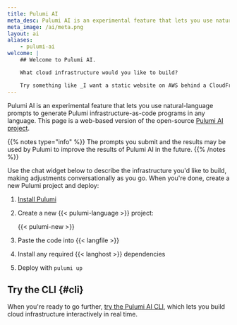 ```yaml
---
title: Pulumi AI
meta_desc: Pulumi AI is an experimental feature that lets you use natural-language prompts to generate Pulumi infrastructure-as-code programs in your favorite language.
meta_image: /ai/meta.png
layout: ai
aliases:
    - pulumi-ai
welcome: |
    ## Welcome to Pulumi AI.

    What cloud infrastructure would you like to build?

    Try something like _I want a static website on AWS behind a CloudFront CDN_, or _I want an Ubuntu Linux server that I can access over SSH_.
---
```


Pulumi AI is an experimental feature that lets you use natural-language prompts to generate Pulumi infrastructure-as-code programs in any language. This page is a web-based version of the open-source [Pulumi AI project](https://github.com/pulumi/pulumi-ai).

{{% notes type="info" %}}
The prompts you submit and the results may be used by Pulumi to improve the results of Pulumi AI in the future.
{{% /notes %}}

Use the chat widget below to describe the infrastructure you'd like to build, making adjustments conversationally as you go. When you're done, create a new Pulumi project and deploy:

1. [Install Pulumi](/docs/get-started/install)

1. Create a new {{< pulumi-language >}} project:

    {{< pulumi-new >}}

1. Paste the code into {{< langfile >}}

1. Install any required {{< langhost >}} dependencies

1. Deploy with `pulumi up`

## Try the CLI {#cli}

When you're ready to go further, [try the Pulumi AI CLI](https://github.com/pulumi/pulumi-ai), which lets you build cloud infrastructure interactively in real time.
